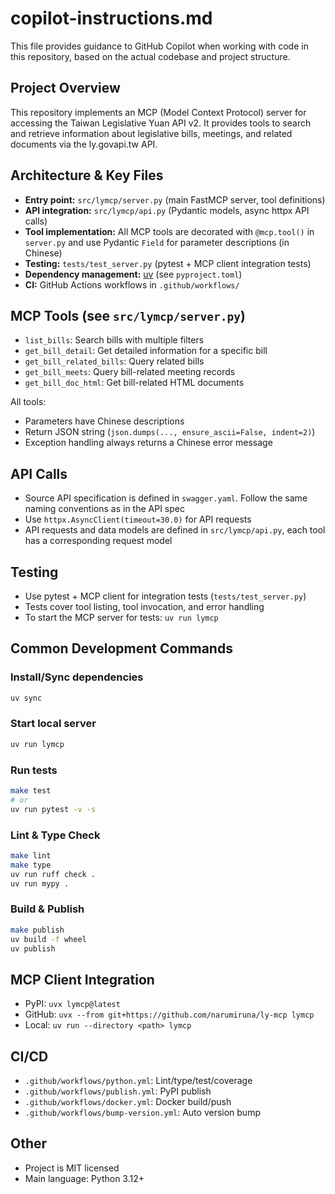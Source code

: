 # copilot-instructions.md

This file provides guidance to GitHub Copilot when working with code in this repository, based on the actual codebase and project structure.

## Project Overview

This repository implements an MCP (Model Context Protocol) server for accessing the Taiwan Legislative Yuan API v2. It provides tools to search and retrieve information about legislative bills, meetings, and related documents via the ly.govapi.tw API.

## Architecture & Key Files

- **Entry point:** `src/lymcp/server.py` (main FastMCP server, tool definitions)
- **API integration:** `src/lymcp/api.py` (Pydantic models, async httpx API calls)
- **Tool implementation:** All MCP tools are decorated with `@mcp.tool()` in `server.py` and use Pydantic `Field` for parameter descriptions (in Chinese)
- **Testing:** `tests/test_server.py` (pytest + MCP client integration tests)
- **Dependency management:** [uv](https://docs.astral.sh/uv/) (see `pyproject.toml`)
- **CI:** GitHub Actions workflows in `.github/workflows/`

## MCP Tools (see `src/lymcp/server.py`)

- `list_bills`: Search bills with multiple filters
- `get_bill_detail`: Get detailed information for a specific bill
- `get_bill_related_bills`: Query related bills
- `get_bill_meets`: Query bill-related meeting records
- `get_bill_doc_html`: Get bill-related HTML documents

All tools:

- Parameters have Chinese descriptions
- Return JSON string (`json.dumps(..., ensure_ascii=False, indent=2)`)
- Exception handling always returns a Chinese error message

## API Calls

- Source API specification is defined in `swagger.yaml`. Follow the same naming conventions as in the API spec
- Use `httpx.AsyncClient(timeout=30.0)` for API requests
- API requests and data models are defined in `src/lymcp/api.py`, each tool has a corresponding request model

## Testing

- Use pytest + MCP client for integration tests (`tests/test_server.py`)
- Tests cover tool listing, tool invocation, and error handling
- To start the MCP server for tests: `uv run lymcp`

## Common Development Commands

### Install/Sync dependencies

```bash
uv sync
```

### Start local server

```bash
uv run lymcp
```

### Run tests

```bash
make test
# or
uv run pytest -v -s
```

### Lint & Type Check

```bash
make lint
make type
uv run ruff check .
uv run mypy .
```

### Build & Publish

```bash
make publish
uv build -f wheel
uv publish
```

## MCP Client Integration

- PyPI: `uvx lymcp@latest`
- GitHub: `uvx --from git+https://github.com/narumiruna/ly-mcp lymcp`
- Local: `uv run --directory <path> lymcp`

## CI/CD

- `.github/workflows/python.yml`: Lint/type/test/coverage
- `.github/workflows/publish.yml`: PyPI publish
- `.github/workflows/docker.yml`: Docker build/push
- `.github/workflows/bump-version.yml`: Auto version bump

## Other

- Project is MIT licensed
- Main language: Python 3.12+
